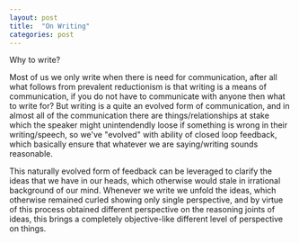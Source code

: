 ```yaml
---
layout: post
title:  "On Writing"
categories: post
---
```

Why to write?
<!--more-->

Most of us we only write when there is need for communication, after all what follows from prevalent reductionism is that writing is a means of communication, if you do not have to communicate with anyone then what to write for? 
But writing is a quite an evolved form of communication, and in almost all of the communication there are things/relationships at stake which the speaker might unintendendly loose if something is wrong in their writing/speech, so we've "evolved" with ability of closed loop feedback, which basically ensure that whatever we are saying/writing sounds reasonable. 

This naturally evolved form of feedback can be leveraged to clarify the ideas that we have in our heads, which otherwise would stale in irrational background of our mind. Whenever we write we unfold the ideas, which otherwise remained curled showing only single perspective, and by virtue of this process obtained different perspective on the reasoning joints of ideas, this brings a completely objective-like different level of perspective on things. 
